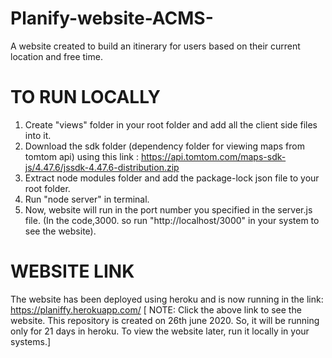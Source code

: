 # Planify-website-ACMS-
A website created to build an itinerary for users based on their current location and free time.

# TO RUN LOCALLY
1. Create "views" folder in your root folder and add all the client side files into it.
2. Download the sdk folder (dependency folder for viewing maps from tomtom api) using this link : https://api.tomtom.com/maps-sdk-js/4.47.6/jssdk-4.47.6-distribution.zip
3. Extract node modules folder and add the package-lock json file to your root folder.
4. Run "node server" in terminal. 
5. Now, website will run in the port number you specified in the server.js file. (In the code,3000. so run "http://localhost/3000" in your system to see the website).

#  WEBSITE LINK
The website has been deployed using heroku and is now running in the link: https://planiffy.herokuapp.com/ 
[ NOTE: Click the above link to see the website. This repository is created on 26th june 2020. So, it will be running only for 21 days in heroku. To view the website later, run it locally in your systems.]
